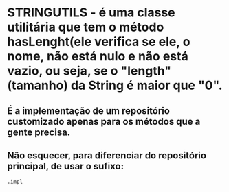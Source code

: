 # STRINGUTILS - é uma classe utilitária que tem o método hasLenght(ele verifica se ele, o nome, não está nulo e não está vazio, ou seja, se o "length"(tamanho) da String é maior que "0".

## É a implementação de um repositório customizado apenas para os métodos que a gente precisa.
## Não esquecer, para diferenciar do repositório principal, de usar o sufixo:
````
.impl
````